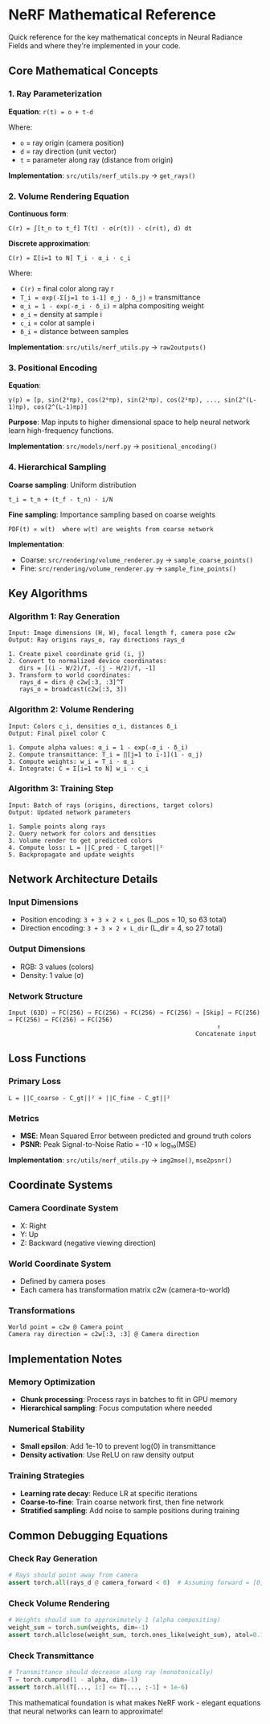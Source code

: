 # NeRF Mathematical Reference

Quick reference for the key mathematical concepts in Neural Radiance Fields and where they're implemented in your code.

## Core Mathematical Concepts

### 1. Ray Parameterization

**Equation**: `r(t) = o + t·d`

Where:
- `o` = ray origin (camera position)
- `d` = ray direction (unit vector)
- `t` = parameter along ray (distance from origin)

**Implementation**: `src/utils/nerf_utils.py` → `get_rays()`

### 2. Volume Rendering Equation

**Continuous form**:
```
C(r) = ∫[t_n to t_f] T(t) · σ(r(t)) · c(r(t), d) dt
```

**Discrete approximation**:
```
C(r) = Σ[i=1 to N] T_i · α_i · c_i
```

Where:
- `C(r)` = final color along ray r
- `T_i = exp(-Σ[j=1 to i-1] σ_j · δ_j)` = transmittance 
- `α_i = 1 - exp(-σ_i · δ_i)` = alpha compositing weight
- `σ_i` = density at sample i
- `c_i` = color at sample i
- `δ_i` = distance between samples

**Implementation**: `src/utils/nerf_utils.py` → `raw2outputs()`

### 3. Positional Encoding

**Equation**:
```
γ(p) = [p, sin(2⁰πp), cos(2⁰πp), sin(2¹πp), cos(2¹πp), ..., sin(2^(L-1)πp), cos(2^(L-1)πp)]
```

**Purpose**: Map inputs to higher dimensional space to help neural network learn high-frequency functions.

**Implementation**: `src/models/nerf.py` → `positional_encoding()`

### 4. Hierarchical Sampling

**Coarse sampling**: Uniform distribution
```
t_i = t_n + (t_f - t_n) · i/N
```

**Fine sampling**: Importance sampling based on coarse weights
```
PDF(t) ∝ w(t)  where w(t) are weights from coarse network
```

**Implementation**: 
- Coarse: `src/rendering/volume_renderer.py` → `sample_coarse_points()`
- Fine: `src/rendering/volume_renderer.py` → `sample_fine_points()`

## Key Algorithms

### Algorithm 1: Ray Generation
```
Input: Image dimensions (H, W), focal length f, camera pose c2w
Output: Ray origins rays_o, ray directions rays_d

1. Create pixel coordinate grid (i, j)
2. Convert to normalized device coordinates:
   dirs = [(i - W/2)/f, -(j - H/2)/f, -1]
3. Transform to world coordinates:
   rays_d = dirs @ c2w[:3, :3]^T
   rays_o = broadcast(c2w[:3, 3])
```

### Algorithm 2: Volume Rendering
```
Input: Colors c_i, densities σ_i, distances δ_i
Output: Final pixel color C

1. Compute alpha values: α_i = 1 - exp(-σ_i · δ_i)
2. Compute transmittance: T_i = ∏[j=1 to i-1](1 - α_j)
3. Compute weights: w_i = T_i · α_i
4. Integrate: C = Σ[i=1 to N] w_i · c_i
```

### Algorithm 3: Training Step
```
Input: Batch of rays (origins, directions, target colors)
Output: Updated network parameters

1. Sample points along rays
2. Query network for colors and densities
3. Volume render to get predicted colors
4. Compute loss: L = ||C_pred - C_target||²
5. Backpropagate and update weights
```

## Network Architecture Details

### Input Dimensions
- Position encoding: `3 + 3 × 2 × L_pos` (L_pos = 10, so 63 total)
- Direction encoding: `3 + 3 × 2 × L_dir` (L_dir = 4, so 27 total)

### Output Dimensions
- RGB: 3 values (colors)
- Density: 1 value (σ)

### Network Structure
```
Input (63D) → FC(256) → FC(256) → FC(256) → FC(256) → [Skip] → FC(256) → FC(256) → FC(256) → FC(256)
                                                          ↑
                                                    Concatenate input
```

## Loss Functions

### Primary Loss
```
L = ||C_coarse - C_gt||² + ||C_fine - C_gt||²
```

### Metrics
- **MSE**: Mean Squared Error between predicted and ground truth colors
- **PSNR**: Peak Signal-to-Noise Ratio = -10 × log₁₀(MSE)

**Implementation**: `src/utils/nerf_utils.py` → `img2mse()`, `mse2psnr()`

## Coordinate Systems

### Camera Coordinate System
- X: Right
- Y: Up  
- Z: Backward (negative viewing direction)

### World Coordinate System
- Defined by camera poses
- Each camera has transformation matrix c2w (camera-to-world)

### Transformations
```
World point = c2w @ Camera point
Camera ray direction = c2w[:3, :3] @ Camera direction
```

## Implementation Notes

### Memory Optimization
- **Chunk processing**: Process rays in batches to fit in GPU memory
- **Hierarchical sampling**: Focus computation where needed

### Numerical Stability
- **Small epsilon**: Add 1e-10 to prevent log(0) in transmittance
- **Density activation**: Use ReLU on raw density output

### Training Strategies
- **Learning rate decay**: Reduce LR at specific iterations
- **Coarse-to-fine**: Train coarse network first, then fine network
- **Stratified sampling**: Add noise to sample positions during training

## Common Debugging Equations

### Check Ray Generation
```python
# Rays should point away from camera
assert torch.all(rays_d @ camera_forward < 0)  # Assuming forward = [0,0,-1]
```

### Check Volume Rendering
```python
# Weights should sum to approximately 1 (alpha compositing)
weight_sum = torch.sum(weights, dim=-1)
assert torch.allclose(weight_sum, torch.ones_like(weight_sum), atol=0.1)
```

### Check Transmittance
```python
# Transmittance should decrease along ray (monotonically)
T = torch.cumprod(1 - alpha, dim=-1)
assert torch.all(T[..., 1:] <= T[..., :-1] + 1e-6)
```

This mathematical foundation is what makes NeRF work - elegant equations that neural networks can learn to approximate!
